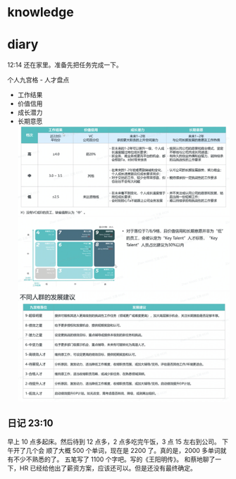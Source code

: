 # knowledge


# diary
12:14 还在家里。准备先把任务完成一下。


个人九宫格 - 人才盘点
- 工作结果
- 价值信用
- 成长潜力
- 长期意愿
![](z_daily/files/Pasted%20image%2020230104122240.png)
![](z_daily/files/Pasted%20image%2020230104123030.png)
![](z_daily/files/Pasted%20image%2020230104123212.png)

## 日记 23:10
早上 10 点多起床。然后待到 12 点多，2 点多吃完午饭，3 点 15 左右到公司。
下午开了几个会
顺了大概 500 个单词，现在是 2200 了。真的是，2000 多单词就有不少不熟悉的了。
五笔写了 1100 个字吧。写的《王阳明传》。
和蔡地聊了一下，HR 已经给他出了薪资方案，应该还可以。但是还没有最终确定。

